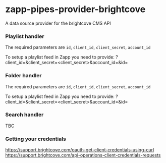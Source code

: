 # zapp-pipes-provider-brightcove

A data source provider for the brightcove CMS API

### Playlist handler
The required parameters are `id`, `client_id`, `client_secret`, `account_id`

To setup a playlist feed in Zapp you need to provide: ?client_id=<your client id>&client_secret=<client_secret>&account_id=<account ID>&id=<the ID of the playlist you are trying to consume>

### Folder handler

The required parameters are `id`, `client_id`, `client_secret`, `account_id`

To setup a playlist feed in Zapp you need to provide: ?client_id=<your client id>&client_secret=<client_secret>&account_id=<account ID>&id=<the ID of the folder you are trying to consume>

### Search handler

TBC

### Getting your credentials

https://support.brightcove.com/oauth-get-client-credentials-using-curl
https://support.brightcove.com/api-operations-client-credentials-requests
